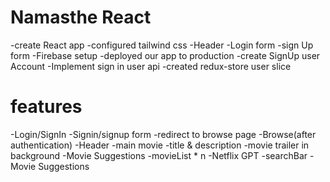 # Namasthe React

  -create React app
  -configured tailwind css
  -Header
  -Login form
  -sign Up form
  -Firebase setup
  -deployed our app to production 
  -create SignUp user Account
  -Implement sign in user api
  -created redux-store user slice


# features 
 -Login/SignIn
   -Signin/signup form
   -redirect to browse page
-Browse(after authentication)
   -Header
   -main movie
      -title & description
      -movie trailer in background
      -Movie Suggestions 
         -movieList * n
-Netflix GPT
   -searchBar
   -Movie Suggestions
   

